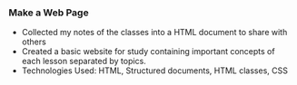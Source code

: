 ### Make a Web Page
+ Collected my notes of the classes into a HTML document to share with others
+ Created a basic website for study containing important concepts of each lesson separated by topics.
+ Technologies Used: HTML, Structured documents, HTML classes, CSS
